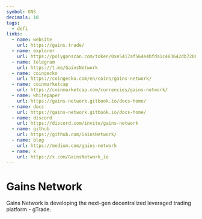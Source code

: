 ```yaml
---
symbol: GNS
decimals: 18
tags:
  - defi
links:
  - name: website
    url: https://gains.trade/
  - name: explorer
    url: https://polygonscan.com/token/0xe5417af564e4bfda1c483642db72007871397896
  - name: telegram
    url: https://t.me/GainsNetwork
  - name: coingecko
    url: https://coingecko.com/en/coins/gains-network/
  - name: coinmarketcap
    url: https://coinmarketcap.com/currencies/gains-network/
  - name: whitepaper
    url: https://gains-network.gitbook.io/docs-home/
  - name: docs
    url: https://gains-network.gitbook.io/docs-home/
  - name: discord
    url: https://discord.com/invite/gains-network
  - name: github
    url: https://github.com/GainsNetwork/
  - name: blog
    url: https://medium.com/gains-network
  - name: x
    url: https://x.com/GainsNetwork_io
---
```


# Gains Network

Gains Network is developing the next-gen decentralized leveraged trading platform - gTrade.
